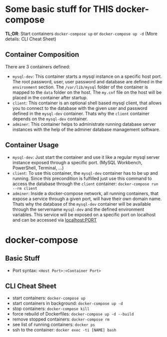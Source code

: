 # Some basic stuff for THIS docker-compose
**TL;DR**: Start containers `docker-compose up` or `docker-compose up -d` (More details: CLI Cheat Sheet)

## Container Composition
There are 3 containers defined:
* `mysql-dev`: This container starts a mysql instance on a specific host port. The root password, user, user password and database are defined in the `environment` section. The `/var/lib/mysql` folder of the container is mapped to the `data` folder on the host. The `my.cnf` file on the host will be placed in the container after startup.
* `client`: This container is an optional shell based mysql client, that allows you to connect to the database with the given user and password defined in the `mysql-dev` container. Thats why the `client` container depends on the `mysql-dev` container.
* `adminer`: This container helps to administrate running database server instances with the help of the adminer database management software.

## Container Usage
* `mysql-dev`: Just start the container and use it like a regular mysql server instance exposed through a specific port. (MySQL Workbench, PowerShell, Terminal, ...)
* `client`: To use this container, the `mysql-dev` container has to be up and running. Since this precondition is fulfilled just use this command to access the database through the `client` container: `docker-compose run --rm client`
* `adminer`: Inside a docker-compose network, all running containers, that expose a service through a given port, will have their own domain name. Thats why the database of the `mysql-dev` container will be available through the servername `mysql-dev` and the defined environment variables. This service will be exposed on a specific port on localhost and can be accessed via [localhost:PORT](localhost)

# docker-compose
## Basic Stuff
* Port syntax: `<Host Port>:<Container Port>`

## CLI Cheat Sheet
* start containers: `docker-compose up`
* start containers in background: `docker-compose up -d`
* stop containers: `docker-compose kill`
* force rebuild of Dockerfiles: `docker-compose up -d --build`
* remove stopped containers: `docker-compose rm`
* see list of running containers: `docker ps`
* ssh to the container: `docker exec -ti [NAME] bash`
